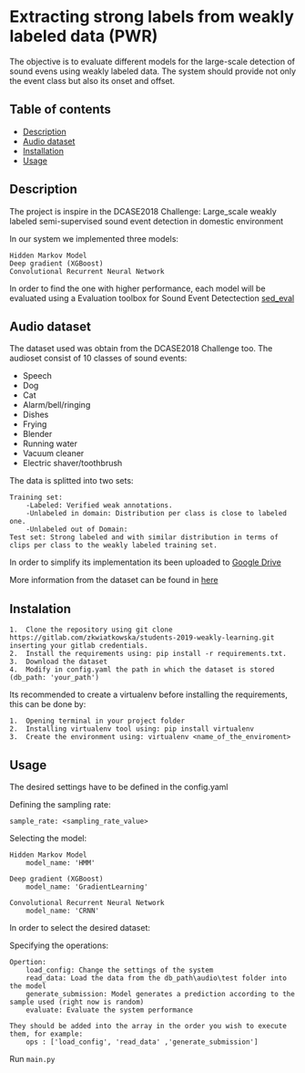 # Extracting strong labels from weakly labeled data (PWR)

The objective is to evaluate different models for the large-scale detection of sound evens using weakly labeled data. The system should provide not only the event class but also its onset and offset. 

## Table of contents
* [Description](#description)
* [Audio dataset](#audio-dataset)
* [Installation](#installation)
* [Usage](#usage)
## Description

The project is inspire in the DCASE2018 Challenge: Large_scale weakly labeled semi-supervised sound event detection in domestic environment

In our system we implemented three models: 
```
Hidden Markov Model
Deep gradient (XGBoost)
Convolutional Recurrent Neural Network
```
In order to find the one with higher performance, each model will be evaluated using a Evaluation toolbox for Sound Event Detectection
[sed_eval](https://github.com/TUT-ARG/sed_eval)

## Audio dataset

The dataset used was obtain from the DCASE2018 Challenge too. The audioset consist of 10 classes of sound events:

* Speech             
* Dog 
* Cat 
* Alarm/bell/ringing 
* Dishes 
* Frying 
* Blender 
* Running water 
* Vacuum cleaner 
* Electric shaver/toothbrush 


The data is splitted into two sets:
```
Training set:
    -Labeled: Verified weak annotations.              
    -Unlabeled in domain: Distribution per class is close to labeled one.
    -Unlabeled out of Domain: 
Test set: Strong labeled and with similar distribution in terms of clips per class to the weakly labeled training set.
```

In order to simplify its implementation its been uploaded to [Google Drive](https://drive.google.com/open?id=1gl-z3eSUVNKrphdPXInPBCja7dMVSDxT)

More information from the dataset can be found in [here](https://github.com/DCASE-REPO/dcase2018_baseline/tree/master/task4/dataset)


## Instalation
```
1.  Clone the repository using git clone https://gitlab.com/zkwiatkowska/students-2019-weakly-learning.git inserting your gitlab credentials.
2.  Install the requirements using: pip install -r requirements.txt.
3.  Download the dataset
4.  Modify in config.yaml the path in which the dataset is stored (db_path: 'your_path')

```
Its recommended to create a virtualenv before installing the requirements, this can be done by:
```
1.  Opening terminal in your project folder
2.  Installing virtualenv tool using: pip install virtualenv
3.  Create the environment using: virtualenv <name_of_the_enviroment>
```

## Usage

The desired settings have to be defined in the config.yaml

Defining the sampling rate:
```
sample_rate: <sampling_rate_value> 
```

Selecting the model:
```
Hidden Markov Model
    model_name: 'HMM'

Deep gradient (XGBoost)
    model_name: 'GradientLearning'

Convolutional Recurrent Neural Network
    model_name: 'CRNN'
```
In order to select the desired dataset:

Specifying the operations:

```
Opertion:
    load_config: Change the settings of the system
    read_data: Load the data from the db_path\audio\test folder into the model
    generate_submission: Model generates a prediction according to the sample used (right now is random)
    evaluate: Evaluate the system performance

They should be added into the array in the order you wish to execute them, for example:
    ops : ['load_config', 'read_data' ,'generate_submission']

```

Run ```main.py```



